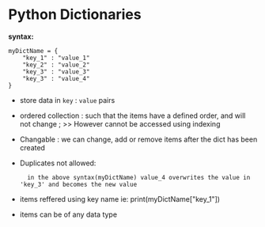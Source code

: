 # Python Dictionaries

**syntax:**
```
myDictName = {
    "key_1" : "value_1"
    "key_2" : "value_2"
    "key_3" : "value_3"
    "key_3" : "value_4"
}
```

- store data in `key` : `value` pairs
- ordered collection :
    such that the items have 
    a defined order, and will not change ;
            >> However cannot be accessed using indexing
                    

- Changable :
    we can change, add or remove items after the dict has been created

- Duplicates not allowed:

        in the above syntax(myDictName) value_4 overwrites the value in 'key_3' and becomes the new value

- items reffered using key name
    ie: 
    print(myDictName["key_1"])

- items can be of any data type

